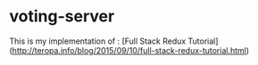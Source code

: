 # voting-server

This is my implementation of : [Full Stack Redux Tutorial] (http://teropa.info/blog/2015/09/10/full-stack-redux-tutorial.html)
